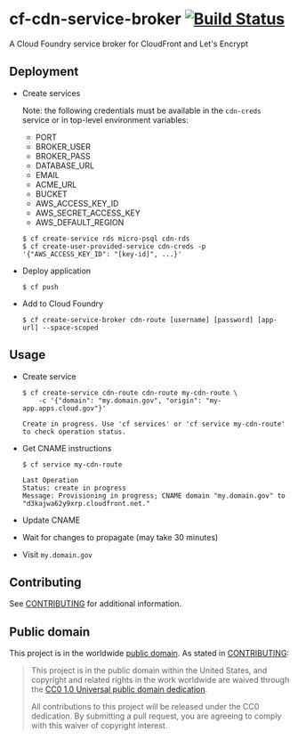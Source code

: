 # cf-cdn-service-broker [![Build Status](https://travis-ci.org/18F/cf-cdn-service-broker.svg?branch=master)](https://travis-ci.org/18F/cf-cdn-service-broker)

A Cloud Foundry service broker for CloudFront and Let's Encrypt

## Deployment

* Create services

    Note: the following credentials must be available in the `cdn-creds` service or in top-level environment variables:

    * PORT
    * BROKER_USER
    * BROKER_PASS
    * DATABASE_URL
    * EMAIL
    * ACME_URL
    * BUCKET
    * AWS_ACCESS_KEY_ID
    * AWS_SECRET_ACCESS_KEY
    * AWS_DEFAULT_REGION

    ```
    $ cf create-service rds micro-psql cdn-rds
    $ cf create-user-provided-service cdn-creds -p '{"AWS_ACCESS_KEY_ID": "[key-id]", ...}'
    ```

* Deploy application

    ```
    $ cf push
    ```

* Add to Cloud Foundry

    ```
    $ cf create-service-broker cdn-route [username] [password] [app-url] --space-scoped
    ```

## Usage

* Create service

    ```
    $ cf create-service cdn-route cdn-route my-cdn-route \
        -c '{"domain": "my.domain.gov", "origin": "my-app.apps.cloud.gov"}'

    Create in progress. Use 'cf services' or 'cf service my-cdn-route' to check operation status.
    ```

* Get CNAME instructions

    ```
    $ cf service my-cdn-route

    Last Operation
    Status: create in progress
    Message: Provisioning in progress; CNAME domain "my.domain.gov" to "d3kajwa62y9xrp.cloudfront.net."
    ```

* Update CNAME

* Wait for changes to propagate (may take 30 minutes)

* Visit `my.domain.gov`

## Contributing

See [CONTRIBUTING](CONTRIBUTING.md) for additional information.

## Public domain

This project is in the worldwide [public domain](LICENSE.md). As stated in [CONTRIBUTING](CONTRIBUTING.md):

> This project is in the public domain within the United States, and copyright and related rights in the work worldwide are waived through the [CC0 1.0 Universal public domain dedication](https://creativecommons.org/publicdomain/zero/1.0/).
>
> All contributions to this project will be released under the CC0 dedication. By submitting a pull request, you are agreeing to comply with this waiver of copyright interest.
